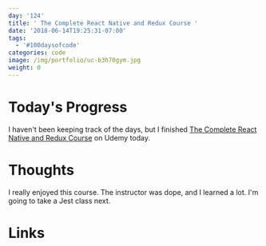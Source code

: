 ```yaml
---
day: '124'
title: ' The Complete React Native and Redux Course '
date: '2018-06-14T19:25:31-07:00'
tags:
  - '#100daysofcode'
categories: code
image: /img/portfolio/uc-b3h70gym.jpg
weight: 0
---
```

# Today's Progress

I haven't been keeping track of the days, but I finished [The Complete React Native and Redux Course](https://www.udemy.com/the-complete-react-native-and-redux-course/) on Udemy today. 

# Thoughts

I really enjoyed this course. The instructor was dope, and I learned a lot. I'm going to take a Jest class next.

# Links
